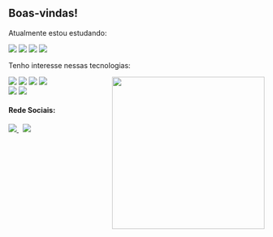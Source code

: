 ## Boas-vindas!

Atualmente estou estudando:
<p>

<img src="https://img.shields.io/badge/Java-ED8B00?style=for-the-badge&logo=java&logoColor=white%20" /> 
<img src="https://img.shields.io/badge/Spring-6DB33F?style=for-the-badge&logo=spring&logoColor=white" /> 
<img src="https://img.shields.io/badge/TypeScript-007ACC?style=for-the-badge&logo=typescript&logoColor=white%20" /> 
<img src="https://img.shields.io/badge/Angular-DD0031?style=for-the-badge&logo=angular&logoColor=white%20https://img.shields.io/badge/Spring_Boot-F2F4F9?style=for-the-badge&logo=spring-boot" /> 
</p>

Tenho interesse nessas tecnologias:
<div>
<img src="https://img.shields.io/badge/Kotlin-0095D5?&style=for-the-badge&logo=kotlin&logoColor=white%20" /> 
<img src="https://img.shields.io/badge/Swift-FA7343?style=for-the-badge&logo=swift&logoColor=white" /> 
<img src="https://img.shields.io/badge/React-20232A?style=for-the-badge&logo=react&logoColor=61DAFB" /> 
<img src="https://img.shields.io/badge/go-%2300ADD8.svg?style=for-the-badge&logo=go&logoColor=white" /> 

<img width="300" align="right" src="https://mir-s3-cdn-cf.behance.net/project_modules/max_1200/f4b50571097767.5bb9fee9d515c.gif" /> 
</div>

<div>
  <img src="https://github-readme-stats.vercel.app/api?username=rafaelmendes1&hide=stars&count_private=true&show_icons=true&hide_rank=true&theme=tokyonight" />
  <img src="https://github-readme-stats.vercel.app/api/top-langs/?username=rafaelmendes1&layout=compact&theme=tokyonight" />
</div>

#### Rede Sociais:
<a href="https://www.linkedin.com/in/rafael-mendes-2937841a3">
    <img src="https://img.shields.io/badge/linkedin-%230077B5.svg?&style=for-the-badge&logo=linkedin&logoColor=white" />
  </a>&nbsp;
  <a href="https://twitter.com/rafael_mds1">
    <img src="https://img.shields.io/badge/twitter-1ca0f1.svg?&style=for-the-badge&logo=twitter&logoColor=white"        
  </a>
<!--
**rafaelmendes1/rafaelmendes1** is a ✨ _special_ ✨ repository because its `README.md` (this file) appears on your GitHub profile.

Here are some ideas to get you started:

- 🔭 I’m currently working on ...
- 🌱 I’m currently learning ...
- 👯 I’m looking to collaborate on ...
- 🤔 I’m looking for help with ...
- 💬 Ask me about ...
- 📫 How to reach me: ...
- 😄 Pronouns: ...
- ⚡ Fun fact: ...
-->

